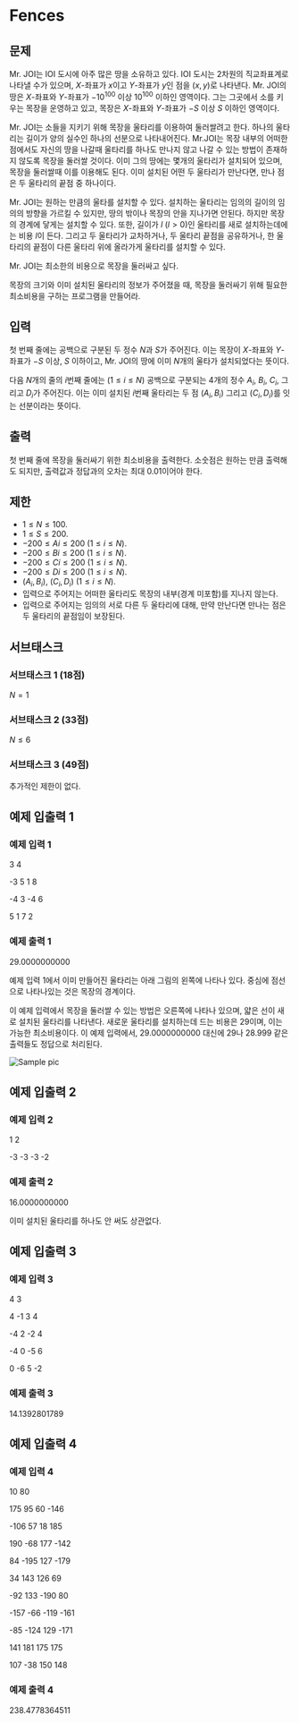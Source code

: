 # Fences

## 문제

Mr. JOI는 IOI 도시에 아주 많은 땅을 소유하고 있다. IOI 도시는 2차원의 직교좌표계로 나타낼 수가 있으며, $X$-좌표가 $x$이고 $Y$-좌표가 $y$인 점을 $(x,y)$로 나타낸다. Mr. JOI의 땅은 $X$-좌표와 $Y$-좌표가 $-10^{100}$ 이상 $10^{100}$ 이하인 영역이다. 그는 그곳에서 소를 키우는 목장을 운영하고 있고, 목장은 $X$-좌표와 $Y$-좌표가 $-S$ 이상 $S$ 이하인 영역이다.

Mr. JOI는 소들을 지키기 위해 목장을 울타리를 이용하여 둘러쌀려고 한다. 하나의 울타리는 길이가 양의 실수인 하나의 선분으로 나타내어진다. Mr.JOI는 목장 내부의 어떠한 점에서도 자신의 땅을 나갈때 울타리를 하나도 만나지 않고 나갈 수 있는 방법이 존재하지 않도록 목장을 둘러쌀 것이다. 이미 그의 땅에는 몇개의 울타리가 설치되어 있으며, 목장을 둘러쌀때 이를 이용해도 된다. 이미 설치된 어떤 두 울타리가 만난다면, 만나 점은 두 울타리의 끝점 중 하나이다.

Mr. JOI는 원하는 만큼의 울타를 설치할 수 있다. 설치하는 울타리는 임의의 길이의 임의의 방향을 가르킬 수 있지만, 땅의 밖이나 목장의 안을 지나가면 안된다. 하지만 목장의 경계에 닿게는 설치할 수 있다. 또한, 길이가 $l$ $(l>0)$인 울타리를 새로 설치하는데에는 비용 $l$이 든다. 그리고 두 울타리가 교차하거나, 두 울타리 끝점을 공유하거나, 한 울타리의 끝점이 다른 울타리 위에 올라가게 울타리를 설치할 수 있다.

Mr. JOI는 최소한의 비용으로 목장을 둘러싸고 싶다.

목장의 크기와 이미 설치된 울타리의 정보가 주어졌을 때, 목장을 둘러싸기 위해 필요한 최소비용을 구하는 프로그램을 만들어라.

## 입력

첫 번째 줄에는 공백으로 구분된 두 정수 $N$과 $S$가 주어진다. 이는 목장이 $X$-좌표와 $Y$-좌표가 $-S$ 이상, $S$ 이하이고, Mr. JOI의 땅에 이미 $N$개의 울타가 설치되었다는 뜻이다.

다음 $N$개의 줄의 $i$번째 줄에는 $(1 \leq i \leq N)$ 공백으로 구분되는 4개의 정수 $A_i$, $B_i$, $C_i$, 그리고 $D_i$가 주어진다. 이는 이미 설치된 $i$번째 울타리는 두 점 $(A_i,B_i)$ 그리고 $(C_i,D_i)$를 잇는 선분이라는 뜻이다.

## 출력

첫 번째 줄에  목장을 둘러싸기 위한 최소비용을 출력한다. 소숫점은 원하는 만큼 출력해도 되지만, 출력값과 정답과의 오차는 최대 0.01이어야 한다.

## 제한

* $1 \leq N \leq 100$.
* $1 \leq S \leq 200$.
* $−200 \leq Ai \leq 200$ $(1 \leq i \leq N)$.
* $−200 \leq Bi \leq 200$ $(1 \leq i \leq N)$.
* $−200 \leq Ci \leq 200$ $(1 \leq i \leq N)$.
* $−200 \leq Di \leq 200$ $(1 \leq i \leq N)$.
* $(A_i,B_i)$, $(C_i,D_i)$ $(1 \leq i \leq N)$.
* 입력으로 주어지는 어떠한 울타리도 목장의 내부(경계 미포함)를 지나지 않는다.
* 입력으로 주어지는 임의의 서로 다른 두 울타리에 대해, 만약 만난다면 만나는 점은 두 울타리의 끝점임이 보장된다.

## 서브태스크

### 서브태스크 1 (18점)

$N = 1$

### 서브태스크 2 (33점)

$N \leq 6$

### 서브태스크 3 (49점)

추가적인 제한이 없다.

## 예제 입출력 1

### 예제 입력 1

3 4

-3 5 1 8

-4 3 -4 6

5 1 7 2

### 예제 출력 1

29.0000000000

예제 입력 1에서 이미 만들어진 울타리는 아래 그림의 왼쪽에 나타나 있다. 중심에 점선으로 나타나있는 것은 목장의 경계이다.

이 예제 입력에서 목장을 둘러쌀 수 있는 방법은 오른쪽에 나타나 있으며, 얇은 선이 새로 설치된 울타리를 나타낸다. 새로운 울타리를 설치하는데 드는 비용은 29이며, 이는 가능한 최소비용이다. 이 예제 입력에서, 29.0000000000 대신에 29나 28.999 같은 출력들도 정답으로 처리된다.

![Sample pic][sample]

## 예제 입출력 2

### 예제 입력 2

1 2

-3 -3 -3 -2

### 예제 출력 2

16.0000000000

이미 설치된 울타리를 하나도 안 써도 상관없다.

## 예제 입출력 3

### 예제 입력 3

4 3

4 -1 3 4

-4 2 -2 4

-4 0 -5 6

0 -6 5 -2

### 예제 출력 3

14.1392801789

## 예제 입출력 4

### 예제 입력 4

10 80

175 95 60 -146

-106 57 18 185

190 -68 177 -142

84 -195 127 -179

34 143 126 69

-92 133 -190 80

-157 -66 -119 -161

-85 -124 129 -171

141 181 175 175

107 -38 150 148

### 예제 출력 4

238.4778364511

[sample]: https://cdn.discordapp.com/attachments/939736755471532032/1095644900248268930/fences.png
